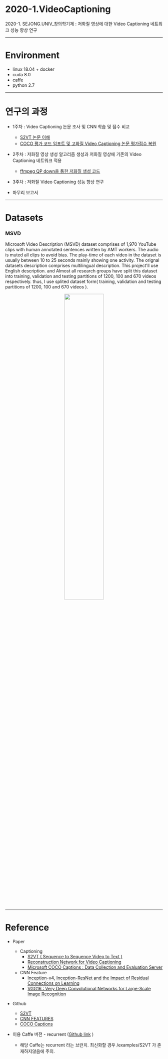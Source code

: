 # 2020-1.VideoCaptioning
2020-1. SEJONG.UNIV_창의학기제 : 저화질 영상에 대한 Video Captioning 네트워크 성능 향상 연구

---

# Environment

- linux 18.04 + docker
- cuda 8.0
- caffe
- python 2.7

---

# 연구의 과정

- 1주차 : Video Captioning 논문 조사 및 CNN 학습 및 점수 비교
    - [S2VT 논문 이해](https://github.com/chldydgh4687/2020-1.VideoCaptioning/wiki/%5B-S2VT-%5D-Sequence-to-Sequence-Video-to-Text)
    - [COCO 평가 코드 임포트 및 고화질 Video Captioning 논문 평가점수 복원]()

- 2주차 : 저화질 영상 생성 알고리즘 생성과 저화질 영상에 기존의 Video Captioning 네트워크 적용
    - [ffmpeg QP down을 통한 저화질 생성 코드](https://github.com/chldydgh4687/2020-1.VideoCaptioning/blob/master/msvd_low_convert.sh)
- 3주차 : 저화질 Video Captioning 성능 향상 연구

- 마무리 보고서

---

# Datasets 

### MSVD

Microsoft Video Description (MSVD) dataset comprises of 1,970 YouTube clips with human annotated sentences written by AMT workers. The audio is muted all clips to avoid bias.
The play-time of each video in the dataset is usually between 10 to 25 seconds mainly showing one activity. The orignal datasets description comprises multilingual description. This project'll use English description. and Almost all research groups have split this dataset into training, validation and testing partitions of 1200, 100 and 670 videos respectively. thus, I use splited dataset form( training, validation and testing partitions of 1200, 100 and 670 videos ).

<p align="center"><img src="https://github.com/chldydgh4687/2020-1.VideoCaptioning/blob/master/pic/msvd_sample.PNG?raw=true" width="50%">

---

# Reference

- Paper  
    - Captioning
        - [S2VT ( Sequence to Sequence Video to Text )](https://vsubhashini.github.io/s2vt.html)  
        - [Reconstruction Network for Video Captioning](https://arxiv.org/pdf/1504.00325.pdf)  
        - [Microsoft COCO Captions : Data Collection and Evaluation Server](https://arxiv.org/pdf/1803.11438.pdf)  
    - CNN Feature
        - [Inception-v4, Inception-ResNet and the Impact of Residual Connections on Learning](https://arxiv.org/pdf/1602.07261.pdf)
        - [VGG16 : Very Deep Convolutional Networks for Large-Scale Image Recognition](https://arxiv.org/pdf/1409.1556.pdf%20http://arxiv.org/abs/1409.1556.pdf)
  
- Github  
    - [S2VT](https://github.com/vsubhashini/caffe/tree/recurrent/examples/s2vt)
    - [CNN FEATURES](https://github.com/hobincar/pytorch-video-feature-extractor)
    - [COCO Captions](https://github.com/salaniz/pycocoevalcap)
  
- 이용 Caffe 버전 - recurrent ([Github link](https://github.com/vsubhashini/caffe/tree/recurrent/examples/s2vt) )
    - 해당 Caffe는 recurrent 라는 브런치. 최신화할 경우 /examples/S2VT 가 존재하지않음에 주의.
